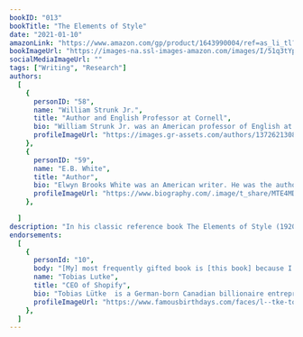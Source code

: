 ```yaml
---
bookID: "013"
bookTitle: "The Elements of Style"
date: "2021-01-10"
amazonLink: "https://www.amazon.com/gp/product/1643990004/ref=as_li_tl?ie=UTF8&camp=1789&creative=9325&creativeASIN=1643990004&linkCode=as2&tag=btmysmarter-20&linkId=83f8215c1bc89b2cf782fa71040066b0"
bookImageUrl: "https://images-na.ssl-images-amazon.com/images/I/51q3tYpGjnL._SX313_BO1,204,203,200_.jpg"
socialMediaImageUrl: ""
tags: ["Writing", "Research"]
authors:
  [
    {
      personID: "58",
      name: "William Strunk Jr.",
      title: "Author and English Professor at Cornell",
      bio: "William Strunk Jr. was an American professor of English at Cornell University and author of The Elements of Style. After revision and enlargement by his former student E. B. White, it became a highly influential guide to English usage during the late 20th century, commonly called Strunk & White.",
      profileImageUrl: "https://images.gr-assets.com/authors/1372621308p8/6437238.jpg",
	},
	{
      personID: "59",
      name: "E.B. White",
      title: "Author",
      bio: "Elwyn Brooks White was an American writer. He was the author of several highly popular books for children, including Stuart Little, Charlotte's Web, and The Trumpet of the Swan. In a 2012 survey of School Library Journal readers, Charlotte's Web came in first in their poll of the top one hundred children's novels",
      profileImageUrl: "https://www.biography.com/.image/t_share/MTE4MDAzNDEwNzI0MzU3NjQ2/e-b-white-9529308-1-402.jpg",
	},

  ]
description: "In his classic reference book The Elements of Style (1920), William Strunk Jr. explains that writers must first understand writing’s rules before they can break them. He offers clear, instructive advice on proper sentence composition. Strunk composed this book in 1918 and self-published before seeking traditional publication. The book was originally intended to be a textbook for his own English class, but the principles proved to be widely useful. It was later edited and developed by a former student, E. B. White."
endorsements:
  [
    {
      personId: "10",
      body: "[My] most frequently gifted book is [this book] because I like good writing.",
      name: "Tobias Lutke",
	  title: "CEO of Shopify",
	  bio: "Tobias Lütke  is a German-born Canadian billionaire entrepreneur, and the founder and CEO of Shopify, a company based in Ottawa, Canada. He has been part of the core team of the Ruby on Rails framework and has created open source libraries such as Active Merchant.",
      profileImageUrl: "https://www.famousbirthdays.com/faces/l--tke-tobias-image.jpg",
	},
  ]
---
```

